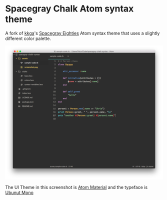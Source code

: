 # Spacegray Chalk Atom syntax theme

A fork of [kkga](https://github.com/kkga)'s [Spacegray Eighties](https://github.com/kkga/spacegray) Atom syntax theme that uses a slightly different color palette.

![Screenshot of Spacegray Chalk](assets/screenshot.png)

The UI Theme in this screenshot is [Atom Material](https://atom.io/themes/atom-material-ui) and the typeface is [Ubunut Mono](http://font.ubuntu.com)

